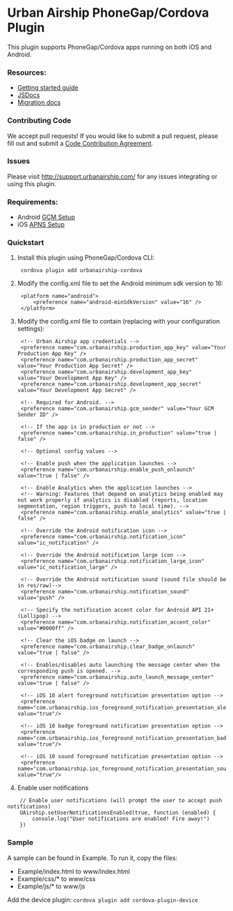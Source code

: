 # Urban Airship PhoneGap/Cordova Plugin

This plugin supports PhoneGap/Cordova apps running on both iOS and Android.

### Resources:
 - [Getting started guide](http://docs.urbanairship.com/platform/phonegap.html)
 - [JSDocs](http://docs.urbanairship.com/reference/libraries/urbanairship-cordova/latest/)
 - [Migration docs](MIGRATION.md)

### Contributing Code

We accept pull requests! If you would like to submit a pull request, please fill out and submit a
[Code Contribution Agreement](http://docs.urbanairship.com/contribution-agreement.html).

### Issues

Please visit http://support.urbanairship.com/ for any issues integrating or using this plugin.

### Requirements:
 - Android [GCM Setup](http://docs.urbanairship.com/reference/push-providers/gcm.html#android-gcm-setup)
 - iOS [APNS Setup](http://docs.urbanairship.com/reference/push-providers/apns.html)

### Quickstart

1. Install this plugin using PhoneGap/Cordova CLI:

        cordova plugin add urbanairship-cordova

2. Modify the config.xml file to set the Android minimum sdk version to 16:

        <platform name="android">
            <preference name="android-minSdkVersion" value="16" />
        </platform> 

3. Modify the config.xml file to contain (replacing with your configuration settings):

        <!-- Urban Airship app credentials -->
        <preference name="com.urbanairship.production_app_key" value="Your Production App Key" />
        <preference name="com.urbanairship.production_app_secret" value="Your Production App Secret" />
        <preference name="com.urbanairship.development_app_key" value="Your Development App Key" />
        <preference name="com.urbanairship.development_app_secret" value="Your Development App Secret" />

        <!-- Required for Android. -->
        <preference name="com.urbanairship.gcm_sender" value="Your GCM Sender ID" />

        <!-- If the app is in production or not -->
        <preference name="com.urbanairship.in_production" value="true | false" />

        <!-- Optional config values -->

        <!-- Enable push when the application launches -->
        <preference name="com.urbanairship.enable_push_onlaunch" value="true | false" />
        
        <!-- Enable Analytics when the application launches -->
        <!-- Warning: Features that depend on analytics being enabled may not work properly if analytics is disabled (reports, location segmentation, region triggers, push to local time). -->
        <preference name="com.urbanairship.enable_analytics" value="true | false" />

        <!-- Override the Android notification icon -->
        <preference name="com.urbanairship.notification_icon" value="ic_notification" />

        <!-- Override the Android notification large icon -->
        <preference name="com.urbanairship.notification_large_icon" value="ic_notification_large" />
    
        <!-- Override the Android notification sound (sound file should be in res/raw)-->
        <preference name="com.urbanairship.notification_sound" value="push" />

        <!-- Specify the notification accent color for Android API 21+ (Lollipop) -->
        <preference name="com.urbanairship.notification_accent_color" value="#0000ff" />

        <!-- Clear the iOS badge on launch -->
        <preference name="com.urbanairship.clear_badge_onlaunch" value="true | false" />

        <!-- Enables/disables auto launching the message center when the corresponding push is opened. -->
        <preference name="com.urbanairship.auto_launch_message_center" value="true | false" />

        <!-- iOS 10 alert foreground notification presentation option -->
        <preference name="com.urbanairship.ios_foreground_notification_presentation_alert" value="true"/>

        <!-- iOS 10 badge foreground notification presentation option -->
        <preference name="com.urbanairship.ios_foreground_notification_presentation_badge" value="true"/>

        <!-- iOS 10 sound foreground notification presentation option -->
        <preference name="com.urbanairship.ios_foreground_notification_presentation_sound" value="true"/>


4. Enable user notifications
```
    // Enable user notifications (will prompt the user to accept push notifications)
    UAirship.setUserNotificationsEnabled(true, function (enabled) {
        console.log("User notifications are enabled! Fire away!")
    })
```

### Sample

A sample can be found in Example. To run it, copy the files:
- Example/index.html to www/index.html
- Example/css/* to www/css
- Example/js/* to www/js

Add the device plugin: `cordova plugin add cordova-plugin-device`
